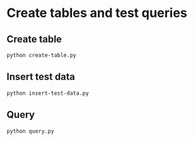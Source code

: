 # Create tables and test queries

## Create table

```
python create-table.py
```

## Insert test data

```
python insert-test-data.py
```

## Query 

```
python query.py
```
